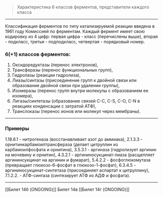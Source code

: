 
> Характеристика 6 классов ферментов, представители каждого класса

---

Классификация ферментов по типу катализируемой реакции введена в 1961 году Комиссией по ферментам. Каждый фермент имеет свою кодировку из 4 цифр: первая цифра - класс (перечислены выше), вторая - подкласс, третья - подподкласс, четвертая - порядковый номер. 

### 6(+1) классов ферментов:

1. Оксидоредуктазы (перенос электронов),
2. Трансферазы (перенос функциональных групп), 
3. Гидролазы (реакции гидролиза), 
4. Лиазы/синтазы (присоединение групп к двойной связи или образование двойной связи при удалении группы),
5. Изомеразы (перенос групп внутри молекулы с образованием ее изомера),
6. Лигазы/синтетазы (образование связей С-С, С-S, C-O, C-N в реакциях конденсации с затратой АТФ),
7. Транслоказы (перенос ионов или молекул через мембраны).

---

### Примеры

1.18.6.1 - нитрогеназа (восстанавливает азот до аммиака),
2.1.3.3 - орнитинкарбамоилтрансфераза (делает цитруллин из карбамоилфосфата и орнитина),
3.5.3.1 - аргиназа (гидролизует аргинин на мочевину и орнитин), 
4.3.2.1 - аргининосукцинат-лиаза (расщепляет аргининсукцинат на аргинин и фумарат),
5.4.2.2 - фосфоглюкомутаза (превращает глюкозо-6-фосфат в глюкозо-1-фосфат),
6.3.4.5 - аргининосукцинат-синтетаза (присоединяет аспартат к цитруллину),
7.1.2.2. - АТФ-синтаза (синтезирует АТФ из АДФ и фосфата).

---
[[Билет 14б (ONGOING)]]
Билет 14в
[[Билет 14г (ONGOING)]]